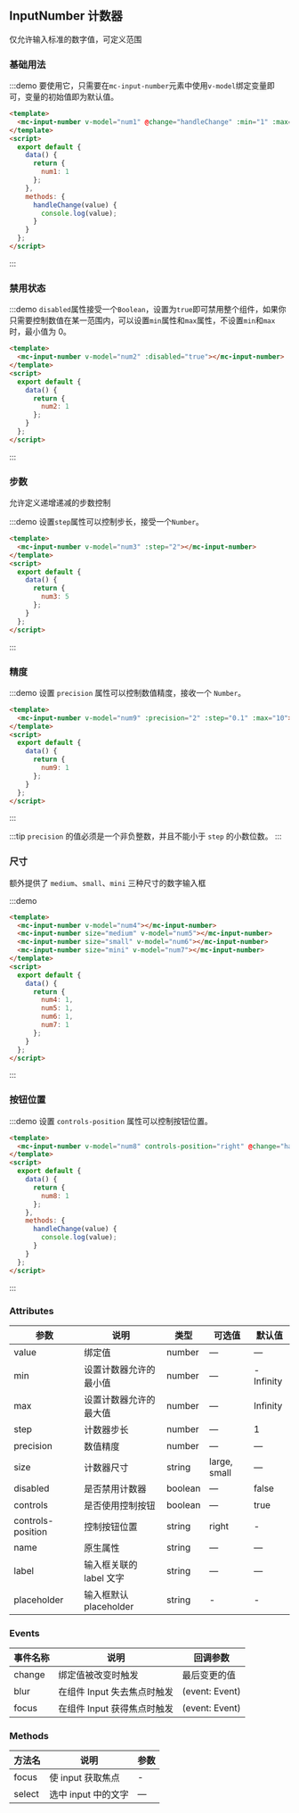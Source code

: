 ## InputNumber 计数器

仅允许输入标准的数字值，可定义范围

### 基础用法

:::demo 要使用它，只需要在`mc-input-number`元素中使用`v-model`绑定变量即可，变量的初始值即为默认值。

```html
<template>
  <mc-input-number v-model="num1" @change="handleChange" :min="1" :max="10" label="描述文字"></mc-input-number>
</template>
<script>
  export default {
    data() {
      return {
        num1: 1
      };
    },
    methods: {
      handleChange(value) {
        console.log(value);
      }
    }
  };
</script>
```

:::

### 禁用状态

:::demo `disabled`属性接受一个`Boolean`，设置为`true`即可禁用整个组件，如果你只需要控制数值在某一范围内，可以设置`min`属性和`max`属性，不设置`min`和`max`时，最小值为 0。

```html
<template>
  <mc-input-number v-model="num2" :disabled="true"></mc-input-number>
</template>
<script>
  export default {
    data() {
      return {
        num2: 1
      };
    }
  };
</script>
```

:::

### 步数

允许定义递增递减的步数控制

:::demo 设置`step`属性可以控制步长，接受一个`Number`。

```html
<template>
  <mc-input-number v-model="num3" :step="2"></mc-input-number>
</template>
<script>
  export default {
    data() {
      return {
        num3: 5
      };
    }
  };
</script>
```

:::

### 精度

:::demo 设置 `precision` 属性可以控制数值精度，接收一个 `Number`。

```html
<template>
  <mc-input-number v-model="num9" :precision="2" :step="0.1" :max="10"></mc-input-number>
</template>
<script>
  export default {
    data() {
      return {
        num9: 1
      };
    }
  };
</script>
```

:::

:::tip
`precision` 的值必须是一个非负整数，并且不能小于 `step` 的小数位数。
:::

### 尺寸

额外提供了 `medium`、`small`、`mini` 三种尺寸的数字输入框

:::demo

```html
<template>
  <mc-input-number v-model="num4"></mc-input-number>
  <mc-input-number size="medium" v-model="num5"></mc-input-number>
  <mc-input-number size="small" v-model="num6"></mc-input-number>
  <mc-input-number size="mini" v-model="num7"></mc-input-number>
</template>
<script>
  export default {
    data() {
      return {
        num4: 1,
        num5: 1,
        num6: 1,
        num7: 1
      };
    }
  };
</script>
```

:::

### 按钮位置

:::demo 设置 `controls-position` 属性可以控制按钮位置。

```html
<template>
  <mc-input-number v-model="num8" controls-position="right" @change="handleChange" :min="1" :max="10"></mc-input-number>
</template>
<script>
  export default {
    data() {
      return {
        num8: 1
      };
    },
    methods: {
      handleChange(value) {
        console.log(value);
      }
    }
  };
</script>
```

:::

### Attributes

| 参数              | 说明                    | 类型    | 可选值       | 默认值    |
| ----------------- | ----------------------- | ------- | ------------ | --------- |
| value             | 绑定值                  | number  | —            | —         |
| min               | 设置计数器允许的最小值  | number  | —            | -Infinity |
| max               | 设置计数器允许的最大值  | number  | —            | Infinity  |
| step              | 计数器步长              | number  | —            | 1         |
| precision         | 数值精度                | number  | —            | —         |
| size              | 计数器尺寸              | string  | large, small | —         |
| disabled          | 是否禁用计数器          | boolean | —            | false     |
| controls          | 是否使用控制按钮        | boolean | —            | true      |
| controls-position | 控制按钮位置            | string  | right        | -         |
| name              | 原生属性                | string  | —            | —         |
| label             | 输入框关联的 label 文字 | string  | —            | —         |
| placeholder       | 输入框默认 placeholder  | string  | -            | -         |

### Events

| 事件名称 | 说明                        | 回调参数       |
| -------- | --------------------------- | -------------- |
| change   | 绑定值被改变时触发          | 最后变更的值   |
| blur     | 在组件 Input 失去焦点时触发 | (event: Event) |
| focus    | 在组件 Input 获得焦点时触发 | (event: Event) |

### Methods

| 方法名 | 说明                | 参数 |
| ------ | ------------------- | ---- |
| focus  | 使 input 获取焦点   | -    |
| select | 选中 input 中的文字 | —    |
